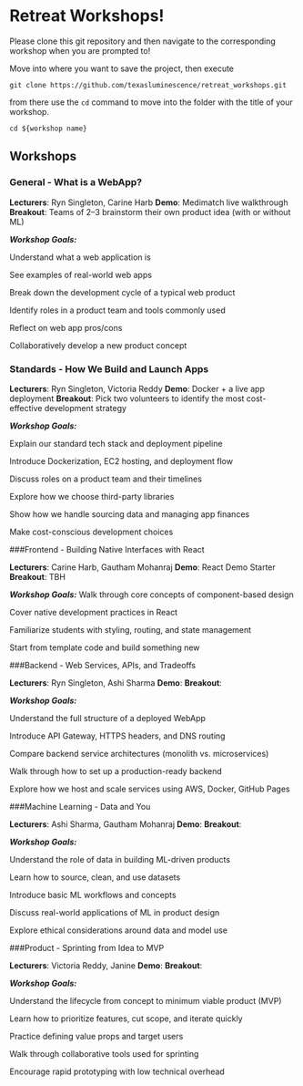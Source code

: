 # Retreat Workshops!
Please clone this git repository and then navigate to the corresponding workshop when you are prompted to!

Move into where you want to save the project, then execute

```(bash)
git clone https://github.com/texasluminescence/retreat_workshops.git
```

from there use the ```cd``` command to move into the folder with the title of your workshop.

```(bash)
cd ${workshop name}
```

## Workshops

### General - What is a WebApp?
**Lecturers**: Ryn Singleton, Carine Harb
**Demo**: Medimatch live walkthrough
**Breakout**: Teams of 2–3 brainstorm their own product idea (with or without ML)

***Workshop Goals:***

Understand what a web application is

See examples of real-world web apps

Break down the development cycle of a typical web product

Identify roles in a product team and tools commonly used

Reflect on web app pros/cons

Collaboratively develop a new product concept

### Standards - How We Build and Launch Apps
**Lecturers**: Ryn Singleton, Victoria Reddy
**Demo**: Docker + a live app deployment
**Breakout**: Pick two volunteers to identify the most cost-effective development strategy

***Workshop Goals:***

Explain our standard tech stack and deployment pipeline

Introduce Dockerization, EC2 hosting, and deployment flow

Discuss roles on a product team and their timelines

Explore how we choose third-party libraries

Show how we handle sourcing data and managing app finances

Make cost-conscious development choices

###Frontend - Building Native Interfaces with React

**Lecturers**: Carine Harb, Gautham Mohanraj
**Demo**: React Demo Starter
**Breakout**: TBH

***Workshop Goals:***
Walk through core concepts of component-based design

Cover native development practices in React

Familiarize students with styling, routing, and state management

Start from template code and build something new

###Backend - Web Services, APIs, and Tradeoffs

**Lecturers**: Ryn Singleton, Ashi Sharma
**Demo**: 
**Breakout**: 

***Workshop Goals:***

Understand the full structure of a deployed WebApp

Introduce API Gateway, HTTPS headers, and DNS routing

Compare backend service architectures (monolith vs. microservices)

Walk through how to set up a production-ready backend

Explore how we host and scale services using AWS, Docker, GitHub Pages

###Machine Learning - Data and You

**Lecturers**: Ashi Sharma, Gautham Mohanraj
**Demo**: 
**Breakout**: 

***Workshop Goals:***

Understand the role of data in building ML-driven products

Learn how to source, clean, and use datasets

Introduce basic ML workflows and concepts

Discuss real-world applications of ML in product design

Explore ethical considerations around data and model use

###Product - Sprinting from Idea to MVP

**Lecturers**: Victoria Reddy, Janine
**Demo**: 
**Breakout**: 

***Workshop Goals:***

Understand the lifecycle from concept to minimum viable product (MVP)

Learn how to prioritize features, cut scope, and iterate quickly

Practice defining value props and target users

Walk through collaborative tools used for sprinting

Encourage rapid prototyping with low technical overhead
